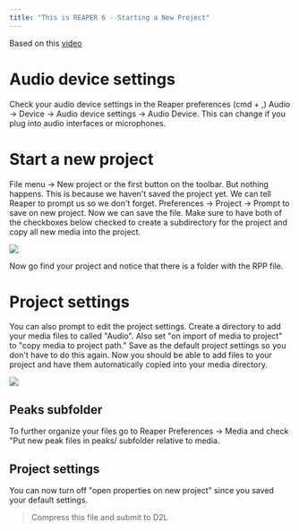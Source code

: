 ```yaml
---
title: "This is REAPER 6 - Starting a New Project"
---
```


Based on this [video](https://www.youtube.com/watch?v=nYN45PhnCXE)

# Audio device settings

Check your audio device settings in the Reaper preferences (cmd + ,) Audio -> Device -> Audio device settings -> Audio Device. This can change if you plug into audio interfaces or microphones.

# Start a new project

File menu -> New project or the first button on the toolbar. But nothing happens. This is because we haven't saved the project yet. We can tell Reaper to prompt us so we don't forget. Preferences -> Project -> Prompt to save on new project. Now we can save the file. Make sure to have both of the checkboxes below checked to create a subdirectory for the project and copy all new media into the project.

![](../save.png)

Now go find your project and notice that there is a folder with the RPP file.

# Project settings

You can also prompt to edit the project settings. Create a directory to add your media files to called "Audio". Also set "on import of media to project" to "copy media to project path." Save as the default project settings so you don't have to do this again. Now you should be able to add files to your project and have them automatically copied into your media directory.

![](../project-settings.png)

## Peaks subfolder

To further organize your files go to Reaper Preferences -> Media and check "Put new peak files in peaks/ subfolder relative to media.

## Project settings

You can now turn off "open properties on new project" since you saved your default settings.

> Compress this file and submit to D2L
